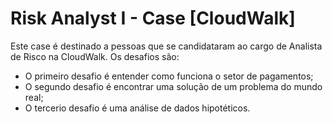 # Risk Analyst I - Case [CloudWalk]
Este case é destinado a pessoas que se candidataram ao cargo de Analista de Risco na CloudWalk. Os desafios são:
- O primeiro desafio é entender como funciona o setor de pagamentos;
- O segundo desafio é encontrar uma solução de um problema do mundo real;
- O tercerio desafio é uma análise de dados hipotéticos.
